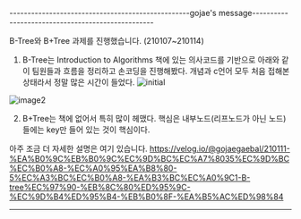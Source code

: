 --------------------------------------------------gojae's message--------------------------------------------------

B-Tree와 B+Tree 과제를 진행했습니다. (210107~210114)

1. B-Tree는 Introduction to Algorithms 책에 있는 의사코드를 기반으로 아래와 같이 팀원들과 흐름을 정리하고 손코딩을 진행해봤다.
개념과 c언어 모두 처음 접해본 상태라서 정말 많은 시간이 들었다.
 ![initial](https://media.vlpt.us/images/gojaegaebal/post/1a0908cf-cf07-4a22-bd7f-c3e28fcedb8e/image.png)
 
 ![image2](https://user-images.githubusercontent.com/72333462/105198929-8aa65f00-5b81-11eb-9974-dcb54c735e12.png)

2. B+Tree는 책에 없어서 특히 많이 헤맸다. 핵심은 내부노드(리프노드가 아닌 노드)들에는 key만 들어 있는 것이 핵심이다.

아주 조금 더 자세한 설명은 여기 있습니다.
https://velog.io/@gojaegaebal/210111-%EA%B0%9C%EB%B0%9C%EC%9D%BC%EC%A7%8035%EC%9D%BC%EC%B0%A8-%EC%A0%95%EA%B8%80-5%EC%A3%BC%EC%B0%A8-%EA%B3%BC%EC%A0%9C1-B-tree%EC%97%90-%EB%8C%80%ED%95%9C-%EC%9D%B4%ED%95%B4-%EB%B0%8F-%EA%B5%AC%ED%98%84

-------------------------------------------------------------------------------------------------------------------
